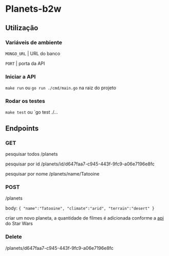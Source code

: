 # Planets-b2w

## Utilização

### Variáveis de ambiente
`MONGO_URL` | URL do banco

`PORT` | porta da API

### Iniciar a API
`make run` ou `go run ./cmd/main.go` na raiz do projeto

### Rodar os testes
`make test` ou `go test ./...

## Endpoints

### GET

pesquisar todos
/planets

pesquisar por id
/planets/id/d647faa7-c945-443f-9fc9-a06e7196e8fc

pesquisar por nome
/planets/name/Tatooine

### POST
/planets

body:
`{
    "name":"Tatooine",
    "climate":"arid",
    "terrain":"desert"
}`

criar um novo planeta, a quantidade de filmes é adicionada conforme a [api](http://swapi.dev/api/planets/) do Star Wars

### Delete

/planets/d647faa7-c945-443f-9fc9-a06e7196e8fc
